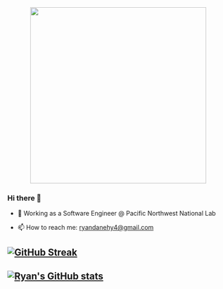 <div id="header" align="center">
  <img src="https://media.giphy.com/media/1GEATImIxEXVR79Dhk/giphy.gif" width="400"/>
</div>

### Hi there 👋
- 👔 Working as a Software Engineer @ Pacific Northwest National Lab

- 📫 How to reach me: ryandanehy4@gmail.com

[![GitHub Streak](http://github-readme-streak-stats.herokuapp.com?user=ryandanehy&theme=dark&background=000000)](https://git.io/streak-stats)
---
[![Ryan's GitHub stats](https://github-readme-stats.vercel.app/api?username=ryandanehy&theme=onedark)](https://github.com/anuraghazra/github-readme-stats)
---
